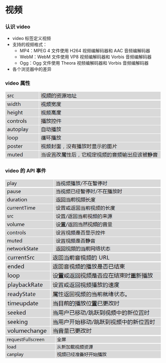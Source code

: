 # 视频

### 认识 video

- video 标签定义视频
- 支持的视频格式：
  - MP4：MPEG 4 文件使用 H264 视频编解码器和 AAC 音频编解码器
  - WebM：WebM 文件使用 VP8 视频编解码器和 Vorbis 音频编解码器
  - Ogg：Ogg 文件使用 Theora 视频编解码器和 Vorbis 音频编解码器
- 各个浏览器中的差异

### video 属性

![video标签属性](video标签属性.png)

### video 的 API 事件

![video的API事件-1](video的API事件-1.png)
![video的API事件-2](video的API事件-2.png)
![video的API事件-3](video的API事件-3.png)
